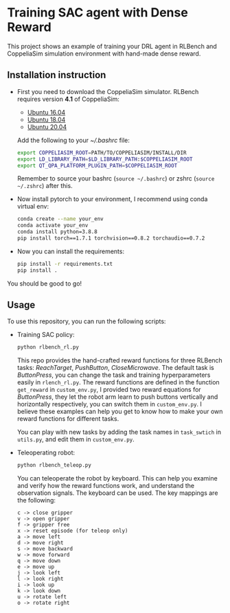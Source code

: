 # Training SAC agent with Dense Reward

This project shows an example of training your DRL agent in RLBench and CoppeliaSim simulation environment with hand-made dense reward.

## Installation instruction

- First you need to download the CoppeliaSim simulator. RLBench requires version **4.1** of CoppeliaSim:  
    - [Ubuntu 16.04](https://www.coppeliarobotics.com/files/CoppeliaSim_Edu_V4_1_0_Ubuntu16_04.tar.xz)
    - [Ubuntu 18.04](https://www.coppeliarobotics.com/files/CoppeliaSim_Edu_V4_1_0_Ubuntu18_04.tar.xz)
    - [Ubuntu 20.04](https://www.coppeliarobotics.com/files/CoppeliaSim_Edu_V4_1_0_Ubuntu20_04.tar.xz)

    Add the following to your *~/.bashrc* file:

    ```bash
    export COPPELIASIM_ROOT=PATH/TO/COPPELIASIM/INSTALL/DIR
    export LD_LIBRARY_PATH=$LD_LIBRARY_PATH:$COPPELIASIM_ROOT
    export QT_QPA_PLATFORM_PLUGIN_PATH=$COPPELIASIM_ROOT
    ```

    Remember to source your bashrc (`source ~/.bashrc`) or zshrc (`source ~/.zshrc`) after this.

- Now install pytorch to your environment, I recommend using conda virtual env:

    ```bash
    conda create --name your_env  
    conda activate your_env  
    conda install python=3.8.8
    pip install torch==1.7.1 torchvision==0.8.2 torchaudio==0.7.2 
    ```

- Now you can install the requirements:

    ```bash
    pip install -r requirements.txt
    pip install .
    ```

You should be good to go!

## Usage  

To use this repository, you can run the following scripts:  
- Training SAC policy:  
    ```bash
    python rlbench_rl.py
    ```
  This repo provides the hand-crafted reward functions for three RLBench tasks: *ReachTarget*, *PushButton*, *CloseMicrowave*.
  The default task is *ButtonPress*, you can change the task and training hyperparameters easily in `rlench_rl.py`.
  The reward functions are defined in the function `get_reward` in `custom_env.py`, I provided two reward equations for *ButtonPress*,
  they let the robot arm learn to push buttons vertically and horizontally respectively, you can switch them in `custom_env.py`.
  I believe these examples can help you get to know how to make your own reward functions for different tasks. 
  
  You can play with new tasks by adding the task names in `task_swtich` in `utils.py`, and edit them in `custom_env.py`.

- Teleoperating robot:  
    ```bash
    python rlbench_teleop.py
    ```
  You can teleoperate the robot by keyboard. This can help you examine and verify how the reward functions work,
  and understand the observation signals. The keyboard can be used. The key mappings are the following: 

      c -> close gripper
      v -> open gripper
      f -> gripper free
      x -> reset episode (for teleop only)
      a -> move left
      d -> move right
      s -> move backward
      w -> move forward
      q -> move down
      e -> move up
      j -> look left
      l -> look right
      i -> look up
      k -> look down
      u -> rotate left
      o -> rotate right


